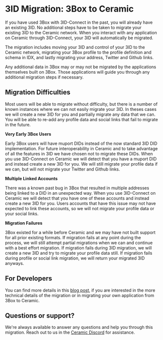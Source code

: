 # 3ID Migration: 3Box to Ceramic 

If you have used 3Box with 3ID-Connect in the past, you will already have an existing 3ID. No additional steps have to be taken to migrate your existing 3ID to the Ceramic network. When you interact with any application on Ceramic through 3ID-Connect, your 3ID will automatically be migrated.

The migration includes moving your 3ID and control of your 3ID to the Ceramic network, migrating your 3Box profile to the profile definition and schema in IDX, and lastly migrating your address, Twitter and Github links. 

Any additional data in 3Box may or may not be migrated by the applications themselves built on 3Box. Those applications will guide you through any additional migration steps if necessary.

## **Migration Difficulties**

Most users will be able to migrate without difficulty, but there is a number of known instances where we can not easily migrate your 3ID. In theses cases we will create a new 3ID for you and partially migrate any data that we can. You will be able to re-add any profile data and social links that fail to migrate in the future. 

**Very Early 3Box Users**

Early 3Box users will have muport DIDs instead of the now standard 3ID DID implementation. For future interoperability in Ceramic and to take advantage of all the features in 3ID we have chosen not to migrate these DIDs. When you use 3ID-Connect on Ceramic we will detect that you have a muport DID and instead create a new 3ID for you. We will still migrate your profile data if we can, but will not migrate your Twitter and Github links.

**Multiple Linked Accounts** 

There was a known past bug in 3Box that resulted in multiple addresses being linked to a DID in an unexpected way. When you use 3ID-Connect on Ceramic we will detect that you have one of these accounts and instead create a new 3ID for you. Users accounts that have this issue may not have expected to link these accounts, so we will not migrate your profile data or your social links.

**Migration Failures**

3Box existed for a while before Ceramic and we may have not built support for all prior existing formats. If migration fails at any point during the process, we will still attempt partial migrations when we can and continue with a best effort migration. If migration fails during 3ID migration, we will create a new 3ID and try to migrate your profile data still. If migration fails during profile or social link migration, we will return your migrated 3ID anyways. 

## **For Developers**

You can find more details in this [blog post](https://blog.ceramic.network/migrating-from-3box-to-ceramic-and-idx/), if you are interested in the more technical details of the migration or in migrating your own application from 3Box to Ceramic.

## **Questions or support?**

We're always available to answer any questions and help you through this migration. Reach out to us in the [Ceramic Discord](https://chat.ceramic.network/) for assistance.